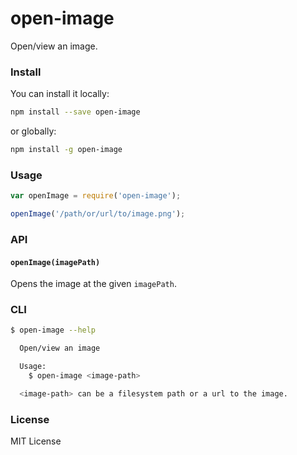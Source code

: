 open-image
==========

Open/view an image.


### Install

You can install it locally:

```bash
npm install --save open-image
```

or globally:

```bash
npm install -g open-image
```


### Usage

```javascript
var openImage = require('open-image');

openImage('/path/or/url/to/image.png');
```


### API

#### `openImage(imagePath)`

Opens the image at the given `imagePath`.


### CLI

```bash
$ open-image --help

  Open/view an image

  Usage:
    $ open-image <image-path>

  <image-path> can be a filesystem path or a url to the image.
```


### License

MIT License
